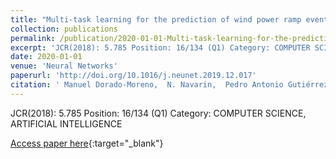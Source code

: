 ```yaml
---
title: "Multi-task learning for the prediction of wind power ramp events with deep neural networks"
collection: publications
permalink: /publication/2020-01-01-Multi-task-learning-for-the-prediction-of-wind-power-ramp-events-with-deep-neural-networks
excerpt: 'JCR(2018): 5.785 Position: 16/134 (Q1) Category: COMPUTER SCIENCE, ARTIFICIAL INTELLIGENCE'
date: 2020-01-01
venue: 'Neural Networks'
paperurl: 'http://doi.org/10.1016/j.neunet.2019.12.017'
citation: ' Manuel Dorado-Moreno,  N. Navarin,  Pedro Antonio Gutiérrez,  L. Prieto,  A. Sperduti,  Sancho Salcedo-Sanz,  César Hervás-Martínez, &quot;Multi-task learning for the prediction of wind power ramp events with deep neural networks.&quot; Neural Networks, Vol. 123, 2020, pp. 401-411.'
---
```

JCR(2018): 5.785 Position: 16/134 (Q1) Category: COMPUTER SCIENCE, ARTIFICIAL INTELLIGENCE

[Access paper here](http://doi.org/10.1016/j.neunet.2019.12.017){:target="_blank"}
